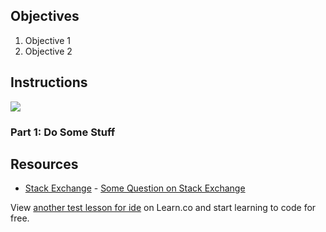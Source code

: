 ## Objectives

1. Objective 1
2. Objective 2

## Instructions

<img id="js--download-ide" src="http://achievethegrin.com/wp-content/uploads/2015/07/Start-Personality-Test-Button.png">


### Part 1: Do Some Stuff

## Resources

* [Stack Exchange](http://www.stackexchange.com) - [Some Question on Stack Exchange](http://www.stackexchange.com/questions/123)

<p class='util--hide'>View <a href='https://learn.co/lessons/another-test-lesson-for-ide'>another test lesson for ide</a> on Learn.co and start learning to code for free.</p>
